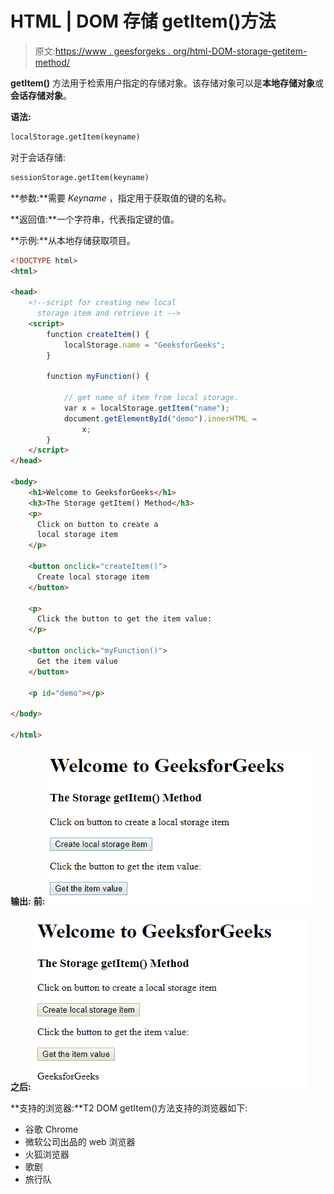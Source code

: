 # HTML | DOM 存储 getItem()方法

> 原文:[https://www . geesforgeks . org/html-DOM-storage-getitem-method/](https://www.geeksforgeeks.org/html-dom-storage-getitem-method/)

**getItem()** 方法用于检索用户指定的存储对象。该存储对象可以是**本地存储对象**或**会话存储对象**。

**语法:**

```html
localStorage.getItem(keyname)
```

对于会话存储:

```html
sessionStorage.getItem(keyname)
```

**参数:**需要 *Keyname* ，指定用于获取值的键的名称。

**返回值:**一个字符串，代表指定键的值。

**示例:**从本地存储获取项目。

```html
<!DOCTYPE html>
<html>

<head>
    <!--script for creating new local 
      storage item and retrieve it -->
    <script>
        function createItem() {
            localStorage.name = "GeeksforGeeks";
        }

        function myFunction() {

            // get name of item from local storage.
            var x = localStorage.getItem("name");
            document.getElementById("demo").innerHTML =
                x;
        }
    </script>
</head>

<body>
    <h1>Welcome to GeeksforGeeks</h1>
    <h3>The Storage getItem() Method</h3>
    <p>
      Click on button to create a 
      local storage item 
    </p>

    <button onclick="createItem()">
      Create local storage item
    </button>

    <p>
      Click the button to get the item value:
    </p>

    <button onclick="myFunction()">
      Get the item value
    </button>

    <p id="demo"></p>

</body>

</html>
```

**输出:**
**前:**
![](img/1bfacf4e18132ed16738282bebad114a.png)

**之后:**
![](img/71fa7a3195880fb9b0bcad7969fd4e9e.png)

**支持的浏览器:**T2 DOM getItem()方法支持的浏览器如下:

*   谷歌 Chrome
*   微软公司出品的 web 浏览器
*   火狐浏览器
*   歌剧
*   旅行队